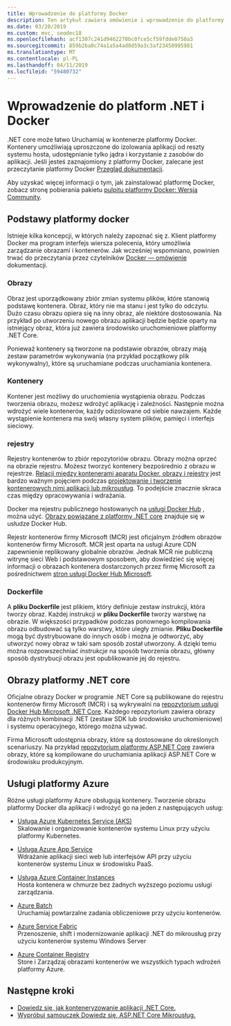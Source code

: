 ```yaml
---
title: Wprowadzenie do platformy Docker
description: Ten artykuł zawiera omówienie i wprowadzenie do platformy Docker w kontekście aplikacji .NET Core.
ms.date: 03/20/2019
ms.custom: mvc, seodec18
ms.openlocfilehash: acf1307c241d9462278bc0fce5cf59fdde0750a3
ms.sourcegitcommit: 859b2ba0c74a1a5a4ad0d59a3c3af23450995981
ms.translationtype: MT
ms.contentlocale: pl-PL
ms.lasthandoff: 04/11/2019
ms.locfileid: "59480732"
---
```

# <a name="introduction-to-net-and-docker"></a>Wprowadzenie do platform .NET i Docker

.NET core może łatwo Uruchamiaj w kontenerze platformy Docker. Kontenery umożliwiają uproszczone do izolowania aplikacji od reszty systemu hosta, udostępnianie tylko jądra i korzystanie z zasobów do aplikacji. Jeśli jesteś zaznajomiony z platformy Docker, zalecane jest przeczytanie platformy Docker [Przegląd dokumentacji](https://docs.docker.com/engine/docker-overview/).

Aby uzyskać więcej informacji o tym, jak zainstalować platformę Docker, zobacz stronę pobierania pakietu [pulpitu platformy Docker: Wersja Community](https://www.docker.com/products/docker-desktop).

## <a name="docker-basics"></a>Podstawy platformy docker

Istnieje kilka koncepcji, w których należy zapoznać się z. Klient platformy Docker ma program interfejs wiersza polecenia, który umożliwia zarządzanie obrazami i kontenerów. Jak wcześniej wspomniano, powinien trwać do przeczytania przez czytelników [Docker — omówienie](https://docs.docker.com/engine/docker-overview/) dokumentacji. 

### <a name="images"></a>Obrazy

Obraz jest uporządkowany zbiór zmian systemu plików, które stanowią podstawę kontenera. Obraz, który nie ma stanu i jest tylko do odczytu. Dużo czasu obrazu opiera się na inny obraz, ale niektóre dostosowania. Na przykład po utworzeniu nowego obrazu aplikacji będzie będzie oparty na istniejący obraz, która już zawiera środowisko uruchomieniowe platformy .NET Core.

Ponieważ kontenery są tworzone na podstawie obrazów, obrazy mają zestaw parametrów wykonywania (na przykład początkowy plik wykonywalny), które są uruchamiane podczas uruchamiania kontenera.

### <a name="containers"></a>Kontenery

Kontener jest możliwy do uruchomienia wystąpienia obrazu. Podczas tworzenia obrazu, możesz wdrożyć aplikację i zależności. Następnie można wdrożyć wiele kontenerów, każdy odizolowane od siebie nawzajem. Każde wystąpienie kontenera ma swój własny system plików, pamięci i interfejs sieciowy.

### <a name="registries"></a>rejestry

Rejestry kontenerów to zbiór repozytoriów obrazu. Obrazy można oprzeć na obrazie rejestru. Możesz tworzyć kontenery bezpośrednio z obrazu w rejestrze. [Relacji między kontenerami aparatu Docker, obrazy i rejestry](../../standard/microservices-architecture/container-docker-introduction/docker-containers-images-registries.md) jest bardzo ważnym pojęciem podczas [projektowanie i tworzenie kontenerowych nimi aplikacji lub mikrousług](../../standard/microservices-architecture/architect-microservice-container-applications/index.md). To podejście znacznie skraca czas między opracowywania i wdrażania.

Docker ma rejestru publicznego hostowanych na [usługi Docker Hub](https://hub.docker.com/) , można użyć. [Obrazy powiązane z platformy .NET core](https://hub.docker.com/_/microsoft-dotnet-core/) znajduje się w usłudze Docker Hub. 

Rejestr kontenerów firmy Microsoft (MCR) jest oficjalnym źródłem obrazów kontenerów firmy Microsoft. MCR jest oparta na usługi Azure CDN zapewnienie replikowany globalnie obrazów. Jednak MCR nie publiczną witrynę sieci Web i podstawowym sposobem, aby dowiedzieć się więcej informacji o obrazach kontenera dostarczonych przez firmę Microsoft za pośrednictwem [stron usługi Docker Hub Microsoft](https://hub.docker.com/_/microsoft-dotnet-core/).

### <a name="dockerfile"></a>Dockerfile

A **pliku Dockerfile** jest plikiem, który definiuje zestaw instrukcji, która tworzy obraz. Każdej instrukcji w **pliku Dockerfile** tworzy warstwę na obrazie. W większości przypadków podczas ponownego kompilowania obrazu odbudować są tylko warstwy, które uległy zmianie. **Pliku Dockerfile** mogą być dystrybuowane do innych osób i można je odtworzyć, aby utworzyć nowy obraz w taki sam sposób został utworzony. A dzięki temu można rozpowszechniać *instrukcje* na sposób tworzenia obrazu, główny sposób dystrybucji obrazu jest opublikowanie jej do rejestru.

## <a name="net-core-images"></a>Obrazy platformy .NET core

Oficjalne obrazy Docker w programie .NET Core są publikowane do rejestru kontenerów firmy Microsoft (MCR) i są wykrywalni na [repozytorium usługi Docker Hub Microsoft .NET Core](https://hub.docker.com/_/microsoft-dotnet-core/). Każdego repozytorium zawiera obrazy dla różnych kombinacji .NET (zestaw SDK lub środowisko uruchomieniowe) i systemu operacyjnego, którego można używać. 

Firma Microsoft udostępnia obrazy, które są dostosowane do określonych scenariuszy. Na przykład [repozytorium platformy ASP.NET Core](https://hub.docker.com/_/microsoft-dotnet-core-aspnet/) zawiera obrazy, które są kompilowane do uruchamiania aplikacji ASP.NET Core w środowisku produkcyjnym.

## <a name="azure-services"></a>Usługi platformy Azure

Różne usługi platformy Azure obsługują kontenery. Tworzenie obrazu platformy Docker dla aplikacji i wdrożyć go na jeden z następujących usług:

* [Usługa Azure Kubernetes Service (AKS)](https://azure.microsoft.com/services/kubernetes-service/)\
Skalowanie i organizowanie kontenerów systemu Linux przy użyciu platformy Kubernetes.

* [Usługa Azure App Service](https://azure.microsoft.com/services/app-service/containers/)\
Wdrażanie aplikacji sieci web lub interfejsów API przy użyciu kontenerów systemu Linux w środowisku PaaS.

* [Usługa Azure Container Instances](https://azure.microsoft.com/services/container-instances/)\
Hosta kontenera w chmurze bez żadnych wyższego poziomu usługi zarządzania.

* [Azure Batch](https://azure.microsoft.com/services/batch/)\
Uruchamiaj powtarzalne zadania obliczeniowe przy użyciu kontenerów.

* [Azure Service Fabric](https://azure.microsoft.com/services/service-fabric/)\
Przenoszenie, shift i modernizowanie aplikacji .NET do mikrousług przy użyciu kontenerów systemu Windows Server

* [Azure Container Registry](https://azure.microsoft.com/services/container-registry/)\
Store i Zarządzaj obrazami kontenerów we wszystkich typach wdrożeń platformy Azure.

## <a name="next-steps"></a>Następne kroki

* [Dowiedz się, jak konteneryzowanie aplikacji .NET Core.](build-docker-netcore-container.md)
* [Wypróbuj samouczek Dowiedz się, ASP.NET Core Mikrousług.](https://dotnet.microsoft.com/learn/web/aspnet-microservice-tutorial/intro)
